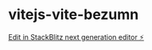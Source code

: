 # vitejs-vite-bezumn

[Edit in StackBlitz next generation editor ⚡️](https://stackblitz.com/~/github.com/Hayford5061/vitejs-vite-bezumn)